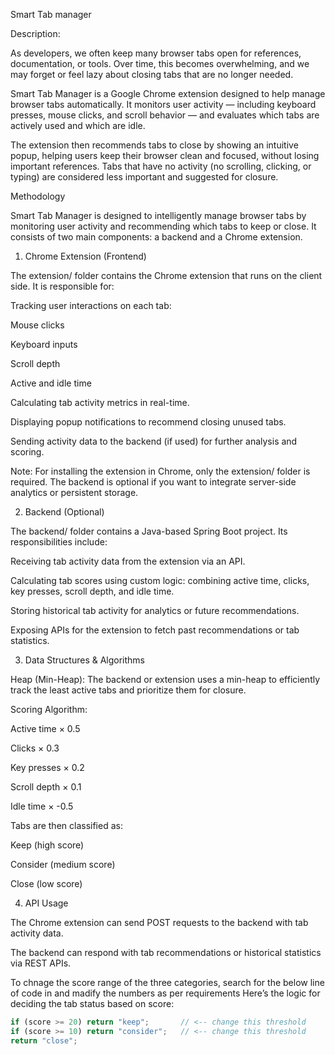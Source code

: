 Smart Tab manager

Description:

As developers, we often keep many browser tabs open for references, documentation, or tools. Over time, this becomes overwhelming, and we may forget or feel lazy about closing tabs that are no longer needed.

Smart Tab Manager is a Google Chrome extension designed to help manage browser tabs automatically. It monitors user activity — including keyboard presses, mouse clicks, and scroll behavior — and evaluates which tabs are actively used and which are idle.

The extension then recommends tabs to close by showing an intuitive popup, helping users keep their browser clean and focused, without losing important references. Tabs that have no activity (no scrolling, clicking, or typing) are considered less important and suggested for closure.

Methodology

Smart Tab Manager is designed to intelligently manage browser tabs by monitoring user activity and recommending which tabs to keep or close. It consists of two main components: a backend and a Chrome extension.

1. Chrome Extension (Frontend)

The extension/ folder contains the Chrome extension that runs on the client side. It is responsible for:

Tracking user interactions on each tab:

Mouse clicks

Keyboard inputs

Scroll depth

Active and idle time

Calculating tab activity metrics in real-time.

Displaying popup notifications to recommend closing unused tabs.

Sending activity data to the backend (if used) for further analysis and scoring.

Note: For installing the extension in Chrome, only the extension/ folder is required. The backend is optional if you want to integrate server-side analytics or persistent storage.

2. Backend (Optional)

The backend/ folder contains a Java-based Spring Boot project. Its responsibilities include:

Receiving tab activity data from the extension via an API.

Calculating tab scores using custom logic: combining active time, clicks, key presses, scroll depth, and idle time.

Storing historical tab activity for analytics or future recommendations.

Exposing APIs for the extension to fetch past recommendations or tab statistics.

3. Data Structures & Algorithms

Heap (Min-Heap): The backend or extension uses a min-heap to efficiently track the least active tabs and prioritize them for closure.

Scoring Algorithm:

Active time × 0.5

Clicks × 0.3

Key presses × 0.2

Scroll depth × 0.1

Idle time × -0.5

Tabs are then classified as:

Keep (high score)

Consider (medium score)

Close (low score)

4. API Usage

The Chrome extension can send POST requests to the backend with tab activity data.

The backend can respond with tab recommendations or historical statistics via REST APIs.

To chnage the score range of the three categories, search for the below line of code in and madify the numbers as per requirements
Here’s the logic for deciding the tab status based on score:

```javascript
if (score >= 20) return "keep";       // <-- change this threshold
if (score >= 10) return "consider";   // <-- change this threshold
return "close";


